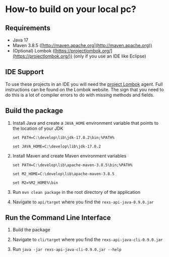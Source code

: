 # How-to build on your local pc?

## Requirements

* Java 17
* Maven 3.8.5 ([http://maven.apache.org](http://maven.apache.org))
* (Optional) Lombok ([https://projectlombok.org/](https://projectlombok.org/)) (only if you use an IDE like Eclipse)


## IDE Support

To use these projects in an IDE you will need the [project Lombok](https://projectlombok.org/) agent. Full instructions can be found on the Lombok website. The sign that you need to do this is a lot of compiler errors to do with missing methods and fields.


## Build the package

1. Install Java and create a `JAVA_HOME` environment variable that points to the location of your JDK

	`set PATH=C:\develop\lib\jdk-17.0.2\bin;%PATH%`

	`set JAVA_HOME=C:\develop\lib\jdk-17.0.2`

2. Install Maven and create Maven environment variables

	`set PATH=C:\develop\lib\apache-maven-3.8.5\bin;%PATH%`

	`set M2_HOME=C:\develop\lib\apache-maven-3.8.5`

	`set M2=%M2_HOME%\bin`

3. Run `mvn clean package` in the root directory of the application

4. Navigate to `api/target` where you find the `rexs-api-java-0.9.0.jar`


## Run the Command Line Interface

1. Build the package

2. Navigate to `cli/target` where you find the `rexs-api-java-cli-0.9.0.jar`

3. Run `java -jar rexs-api-java-cli-0.9.0.jar --help`
